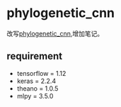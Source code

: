 # phylogenetic_cnn
改写[phylogenetic_cnn](https://github.com/dfioravanti/phylogenetic-cnn),增加笔记。

## requirement
- tensorflow = 1.12 
- keras = 2.2.4 
- theano = 1.0.5 
- mlpy = 3.5.0 

[](../work/read_note.pdf)
